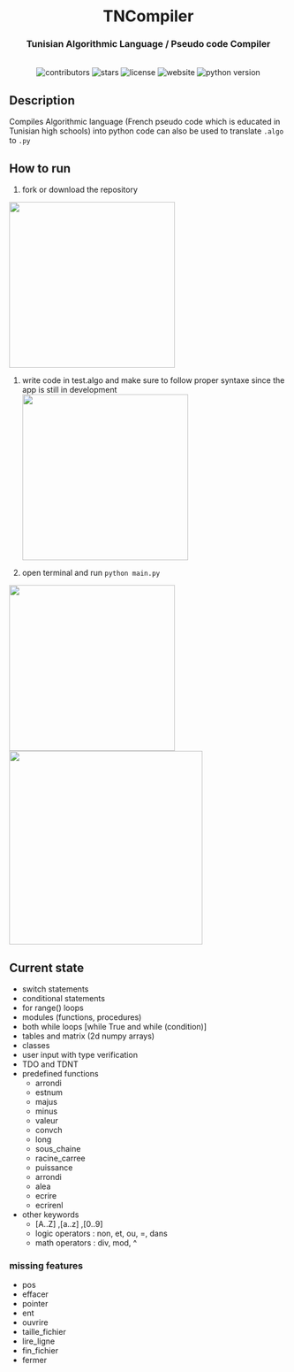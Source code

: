  
<div align="center">
  <h1 align="center">TNCompiler</h1>
  <div align="center">
      <h3>Tunisian Algorithmic Language / Pseudo code Compiler</h3>
      <br>
      <img src="https://img.shields.io/github/contributors/MythicalMayhem/ALCompiler?color=blue" alt='contributors'/>
      <img src="https://img.shields.io/github/stars/MythicalMayhem/ALCompiler?color=yellow" alt='stars'/>
      <img src="https://img.shields.io/github/license/MythicalMayhem/ALCompiler?color=green" alt='license'/>
      <img src="https://img.shields.io/website/http/mythicalmayhem.github.io/TNCompiler/main/IDE/index.html" alt='website'/>
      <img src="https://img.shields.io/badge/python-%3E%3D%20v3.10-blue" alt='python version'/>  
  </div>
</div> 

## Description
Compiles Algorithmic language (French pseudo code  which is educated in Tunisian high schools) into python code
can also be used to translate `.algo`  to  `.py`
## How to run 

1. fork or download the repository 
 
<img src='https://github.com/MythicalMayhem/AlgorithmicLanguageCompiler/assets/72671232/4cc3aff4-2fd8-4dc2-ae36-abad0b3682bf' width='300px'><br>
1. write code in test.algo and make sure to follow proper syntaxe since the app is still in development <br>
<img src='https://github.com/MythicalMayhem/AlgorithmicLanguageCompiler/assets/72671232/7433685d-293e-484f-869c-fb0a5e9a4020' width='300px'><br>

1. open terminal and run `python main.py` <br>
<img width='300px' src='https://github.com/MythicalMayhem/AlgorithmicLanguageCompiler/assets/72671232/e1bae3e1-3bb4-4b10-9949-1feeceb8e7ff'>  
<img width='350px' src='https://github.com/MythicalMayhem/AlgorithmicLanguageCompiler/assets/72671232/d26527f4-910a-47fa-adbb-e800bac7a1a9'> <br>


## Current state 
- switch statements 
- conditional statements
- for range() loops 
- modules (functions, procedures) 
- both while loops [while True and while (condition)]
- tables and matrix (2d numpy arrays)
- classes
- user input with type verification
- TDO and TDNT
- predefined functions
    * arrondi
    * estnum
    * majus
    * minus
    * valeur
    * convch
    * long
    * sous_chaine
    * racine_carree
    * puissance
    * arrondi
    * alea
    * ecrire
    * ecrirenl
- other keywords 
    * [A..Z] ,[a..z] ,[0..9]
    * logic operators : non, et, ou, =, dans
    * math operators : div, mod, ^ 

### missing features
- pos
- effacer
- pointer 
- ent
- ouvrire
- taille_fichier
- lire_ligne
- fin_fichier
- fermer
 
